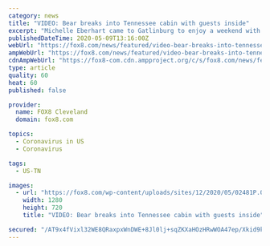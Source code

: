 ```yaml
---
category: news
title: "VIDEO: Bear breaks into Tennessee cabin with guests inside"
excerpt: "Michelle Eberhart came to Gatlinburg to enjoy a weekend with her husband and a group of their friends. Friday morning, while their husbands were out golfing, Michelle and her friend noticed an"
publishedDateTime: 2020-05-09T13:16:00Z
webUrl: "https://fox8.com/news/featured/video-bear-breaks-into-tennessee-cabin-with-guests-inside/"
ampWebUrl: "https://fox8.com/news/featured/video-bear-breaks-into-tennessee-cabin-with-guests-inside/amp/"
cdnAmpWebUrl: "https://fox8-com.cdn.ampproject.org/c/s/fox8.com/news/featured/video-bear-breaks-into-tennessee-cabin-with-guests-inside/amp/"
type: article
quality: 60
heat: 60
published: false

provider:
  name: FOX8 Cleveland
  domain: fox8.com

topics:
  - Coronavirus in US
  - Coronavirus

tags:
  - US-TN

images:
  - url: "https://fox8.com/wp-content/uploads/sites/12/2020/05/02481P.00_01_51_27.Still001.png?w=960&h=720&crop=1&resize=1280,720"
    width: 1280
    height: 720
    title: "VIDEO: Bear breaks into Tennessee cabin with guests inside"

secured: "/AT9x4fVixl32WE8QRaxpxWnDWE+8Jl0lj+sqZKXaHOzHRwWOA47ep/Xkid9kZknqn/Wh1+5KlT9oCan71v3HokFMnO385sGz/qaej5b/ER82GrJhlxsO1kMOkzXhs87AEIinBObmoAt0znHARTi3HYlQOS+9Doj670zo/rHZkVzdxNuJkSL6UqnekrhHCZU6I8wNPcOfV+A67yx0B256jSCr5I3oAnD7P3cA+AK5YGxjQl1WpvyEyN9cF4zhhe/zDC3Ulzqapqu83Xn2p4uUB/2cMRw67X9kem4qQEztIETRAqSd5g3IMcpu2ewJe9Z;9zjHsddMz2cIfuAEDPbXCg=="
---
```


